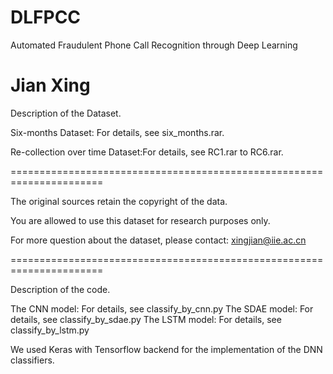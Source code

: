 # DLFPCC
Automated Fraudulent Phone Call Recognition through Deep Learning

Jian Xing
=====================================================================
Description of the Dataset.

Six-months Dataset: For details, see six_months.rar.

Re-collection over time Dataset:For details, see RC1.rar to RC6.rar.

======================================================================

The original sources retain the copyright of the data.

You are allowed to use this dataset for research purposes only.

For more question about the dataset, please contact:
xingjian@iie.ac.cn

======================================================================

Description of the code.

The CNN model: For details, see classify_by_cnn.py
The SDAE model: For details, see classify_by_sdae.py
The LSTM model: For details, see classify_by_lstm.py

We used Keras with Tensorflow backend for the implementation of the DNN classifiers.

